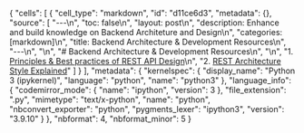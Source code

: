 {
 "cells": [
  {
   "cell_type": "markdown",
   "id": "d11ce6d3",
   "metadata": {},
   "source": [
    "---\n",
    "toc: false\n",
    "layout: post\n",
    "description: Enhance and build knowledge on Backend Architeture and Design\n",
    "categories: [markdown]\n",
    "title: Backend Architecture & Development Resources\n",
    "---\n",
    "\n",
    "# Backend Architecture & Development Resources\n",
    "\n",
    "1. [Principles & Best practices of REST API Design](https://blog.devgenius.io/best-practice-and-cheat-sheet-for-rest-api-design-6a6e12dfa89f)\n",
    "2. [REST Architecture Style Explained](https://www.ics.uci.edu/~fielding/pubs/dissertation/rest_arch_style.htm)"
   ]
  }
 ],
 "metadata": {
  "kernelspec": {
   "display_name": "Python 3 (ipykernel)",
   "language": "python",
   "name": "python3"
  },
  "language_info": {
   "codemirror_mode": {
    "name": "ipython",
    "version": 3
   },
   "file_extension": ".py",
   "mimetype": "text/x-python",
   "name": "python",
   "nbconvert_exporter": "python",
   "pygments_lexer": "ipython3",
   "version": "3.9.10"
  }
 },
 "nbformat": 4,
 "nbformat_minor": 5
}
